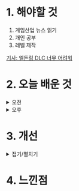 
# 1. 해야할 것

1. 게임산업 뉴스 읽기 
2. 개인 공부  
3. 레벨 제작

[기사: 엘든링 DLC 너무 어려워](https://www.gamemeca.com/view.php?gid=1750218)



# 2. 오늘 배운 것

<details>
<summary>오전</summary>

## 오늘의 뉴스
### 엘든링DLC 너무 어려워
![image](https://github.com/JM94Ent/TIL-WIL/assets/143363550/7691ef95-63ea-4f1e-b5b7-8c64076394d1)
```
엘든링의 처음이자 마지막 DLC
DLC에선 성장요소가 추가되면서 플레이어들이 강화를 인지하지 못하고 있다가 너무 강력한 적들로 인해 고통받고 있다.
이번에 개발사가 게임 그렇게하는거 아닌데라고 말하면서 팁을 주는데
새로운 성장 시스템 자체가 게임을 더 재밌게 즐길 수 있는 요소라고 생각하는데 플레이어 입장에서 게임을 클리어했는데
더 강화해야할게 생겨서 조금 안맞는 것 같다.

나는 본편을 가지고 있지만 많이 플레이하진 않아서 끝날 때쯤에 구매하면 될 것 같다.
```


■ AI 추리 신작 '언커버 더 스모킹 건' 24일 출시 
크래프톤(대표 김창한) 산하의 크리에이티브 스튜디오 렐루게임즈(대표 김민정)가 AI 추리 게임 '언커버 더 스모킹 건(이하 스모킹 건)'을 24일 글로벌 게임 유통 플랫폼 스팀에 정식 출시했습니다. 기존 선택지형 추리 게임과 달리 자연어 처리 기반의 자유로운 채팅을 통해 사건의 용의자인 로봇들을 심문하고 증거를 파헤치는 방식으로 진행합니다.

■ 넷마블문화재단, '넷마블게임아카데미' 부트캠프 4기 참가자 모집
넷마블문화재단(이사장 방준혁)은 '넷마블게임아카데미' 부트캠프 4기 참가자를 모집한다고 24일 밝혔습니다. 선발된 참가자는 ▲넷마블 임직원 특강 ▲경진대회 통한 우수 작품 시상 및 상금 수여(대상 300만 원) ▲게임 개발 결과물 제출 시 부트캠프 수료증 수여 ▲수상작 플레이스토어 출시 지원 등을 제공받을 수 있습니다.

■ 2024 인디크래프트 네트워킹 데이, 7월 4일 개최
인디크래프트 운영 사무국은 '2024 인디크래프트' 선정 개발사 간 소통과 더불어 향후 인디크래프트 사업에 대한 소개와 우수 개발사 TOP 8에 대한 시상식 등을 진행하기 위해 [2024 인디크래프트 네트워킹데이]를 개최한다고 밝혔습니다. 인디크래프트 선정 개발사들은 오늘 행사에 이어 게임 산업계 다양한 멘토들을 만나 게임개발과 운영 분야에 관해 이야기를 나눌 수 있는 '진단 멘토링데이'와 9월 6~7일 성남시와 함께 진행하는 'GXG with INDIECRAFT'를 통해 오프라인 전시, 그리고 우수 개발사 대상 'IR 데모데이' 개최 등 개발사만을 위한 혜택을 소개합니다.

■ 넥슨, 제4회 대한민국 어린이대상 '최고의 착한기업상' 수상
㈜넥슨(공동 대표 김정욱·강대현)은 아동복지전문기관 초록우산어린이재단(회장 황영기)이 지난 21일 주최한 '제4회 대한민국 어린이대상'에서 어린이가 뽑은 '최고의 착한기업상'을 수상했다고 24일 밝혔습니다. 초록우산어린이재단의 '대한민국 어린이대상'은 매년 아동권리 증진에 기여한 인물 및 단체를 어린이가 직접 뽑는 국내 유일의 시상식으로, 후보 추천부터 투표와 시상까지 전 과정에 아동이 참여합니다.

■ 하이퍼캐주얼 '슈퍼센트' 전 직군 채용, 인력 2배로 늘린다
글로벌 하이퍼캐주얼 게임사 슈퍼센트(대표 공준식)가 전 직군 대상 채용을 실시한다고 24일 밝혔습니다. 슈퍼센트는 2024년 4월까지 누적 매출액 516억 원을 기록하여 전년도의 연간 매출을 단 4개월 만에 조기 달성했습니 다.

■ 네오플 노조, '쟁의'에 95.8% 찬성
네오플 노조(분회장 조정우)가 2024년 임금교섭 쟁의 돌입 투표 결과 찬성 95.82%로 가결됐다고 21일 밝혔습니다. 네오플 노조가 쟁의에 돌입할 경우 주요 게임 '던전 앤 파이터' 라이브 운영, 업데이트 및 신작 개발에 차질이 생길 수 있습니다.

■ 소비에트식 계획 경제, '워커스 앤 리소스' 정식 출시
에이치투 인터렉티브는 '3디비전(3Divison)'의 건설 시뮬레이션 게임인 '워커스 앤 리소스: 소비에트 리퍼블릭(Workers & Resources: Soviet Republic)'의 PC 한국어판을 21일 자사의 디지털 유통 서비스인 다이렉트 게임즈를 통해 정식 출시했습니다. 건설 시뮬레이션 콘텐츠로서 플레이어는 건설, 교통, 무역, 의료, 교육, 오락, 관광 등 대도시에 필요한 모든 요소에 대한 접근성과 그 품질을 결정 및 관리해야 하며, 보다 효율적인 도시 개발 을 위해 토지를 선정하는 과정에서는 토양과 자원을 채굴할 수 있는 광맥 등, 환경적인 요인도 충분히 고려해야 합니다.

■ 콘서트 놀러와 ah-oh ayy, 에스파 서울콘+포켓몬 GO 
나이언틱은 리얼 월드 게임 '포켓몬 GO(Pokémon GO)'와 SM엔터테인먼트 소속 '에스파(aespa)'의 월드투어의 첫 시작점인 서울 콘서트에 홍보 부스를 마련해 관람객들을 만난다고 21일 밝혔습니다. 이번에는 에스파 월드투어 의 첫 시작점인 서울 콘서트에 부스를 마련, 관람객들을 만나고 '포켓몬 GO'를 경험하는 장을 선보일 계획입니다.

■ 진화한 사이버펑크 세계, '니발리스' 2025년 출시
게임 퍼블리셔인 505게임즈와 개발사 아이온 랜드(ION LANDS)가 생활 시뮬레이션 및 레스토랑 경영 게임 니발리스(Nivalis)를 2025년 봄에 출시한다는 사실을 발표했습니다. 첫 게임 제작 발표 이후 니발리스는 여러 방면으 로 성장하고 진화했으며, 새롭게 공개된 트레일러에서 게임 속 주요 캐릭터 중 한 명인 Ava를 통해 이전에 볼 수 없었던 다양한 장소, 기차 여행, 스토리 힌트를 담은 앞으로의 이야기를 살짝 엿볼 수 있습니다.

■ 한국모바일게임협회,인제대와 게임산업 전문인력 양성
한국모바일게임협회는 20일 인제대학교 AI융합대학 및 SW중심사업단과 함께 '게임산업 연구 및 전문인력 양성을 위한 MOU(업무협약) 식을 인제대학교 장영실관 3층에서 체결했다고 21일 밝혔습니다. 이번 업무협약에서 게임산업 연구 및 전문인력 양성을 위하여 ▲SW, AI 융합산업 분야 산학 공동연구 및 사업 추진 협력 ▲SW, AI 융합산업 산업현장의 수요에 맞는 교육과정 개설 및 운영 ▲SW,AI 융합산업 특화과정 운영을 위한 인프라 구축 및 교육 관리 ▲취업, 창업 비즈니스 마인드 함양 프로그램 운영 ▲산학협력 프로젝트 운영 ▲현장실습, 인턴십 협력 ▲게임산업 발전을 위한 상호 협력 ▲기타 상호발전에 필요한 제반 사항 등의 활동을 같이하기로 했습니다.

■ 주사위+몬스터+덱빌딩, '다이스포크' 스위치로 확장
굿쉐퍼드 엔터테인먼트(Good Shepherd Entertainment) 퍼블리싱, 리프 게임 스튜디오(Leap Game Studios), 타이니구울(Tiny Ghoul) 개발의 덱빌딩 로그라이트 게임 '다이스포크(Dicefolk)'가 한국시간으로 2024년 6월 21일  금요일, 닌텐도 스위치 판을 발매합니다. 젊은 다이스포크인 알레아, 주인공은 주사위의 마법을 통해 키메라와 우정을 맺을 수 있는 능력을 가지고 있다는 것을 알게 됩니다.

■ 외계인 침공 맞서 지구 종말 막아라, '덤벼라 외계인' 출시
KUAIYOU는 자사의 방치형 RPG 신작 '덤벼라 외계인'을 구글 플레이와 애플 앱스토어, 원스토어에 출시한다고 6월 21일 밝혔습니다. '덤벼라 외계인!'은 지구 종말과 도시 생존을 주제로 하는 방치형 모바일 게임입니다.     

■ 냥치형 냥국지 RPG '냥냥무신 키우기' 사전예약
엑스소가 게임(Xsoga Game)은 자사가 개발하고 서비스하는 모바일 게임 ‘냥냥무신 키우기’ 구글 스토어, 애플 앱스토어에서 사전예약 실시한다고 밝혔습니다. ‘냥냥무신 키우기’ 는 100여 가지 ‘캣’릭터를 자랑하는 냥냥 방치형 RPG로, 한 평범한 회사원이 퇴근 후 뜻밖에 고양이로 다시 태어나서 냥냥 이세계의 기묘한 모험을 떠나게 됩니다

■ 웹젠 'R2', 오픈 리부트 서버 리부팅 20일 오픈
웹젠은 PC MMORPG 'R2(Reign of Revolution)'에서 오픈 리부트 서버를 초기화하고 경험치 두 배 기간인 'R2DAY' 혜택을 포함한 이벤트를 전개합니다. R2는 오픈 리부트 서버에서 미션 달성 이벤트 4종을 마련했습니다.      

■ 위메이드 ISO 14001 취득, "ESG 경영 추진"
위메이드가 한국경영인증원(KMR)으로부터 ISO 14001 환경경영시스템 인증을 취득했습니다. 위메이드는 환경경영 체계를 고도화하고, 기후변화 대응 및 친환경 인식 증진을 통해 지속가능한 미래를 실현하려는 비전을 실천해 온 결과, ISO 14001 인증을 받았습니다.


## 레벨 제작
![image](https://github.com/JM94Ent/TIL-WIL/assets/143363550/75dd577c-a6ff-47bb-8d28-f5e6c17cea35)

![image](https://github.com/JM94Ent/TIL-WIL/assets/143363550/8c6f8b37-161c-419b-a9e9-8aaa2bb71f00)

</details>


<details>
<summary>오후</summary>

## 레벨 제작
![image](https://github.com/JM94Ent/TIL-WIL/assets/143363550/a411910a-daac-4929-bf4c-20f1158fd4c8)

![image](https://github.com/JM94Ent/TIL-WIL/assets/143363550/443e65af-407c-447d-b006-fb54c12b4ac5)

</details>




# 3. 개선


<details>
<summary>접기/펼치기</summary>


</details>



# 4. 느낀점


